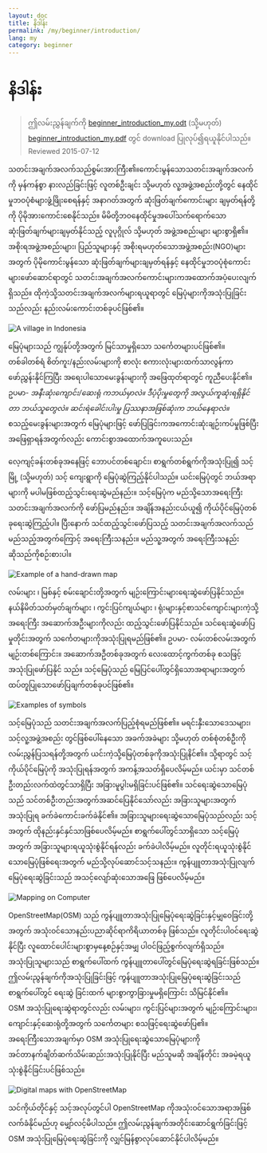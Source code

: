 ```yaml
---
layout: doc
title: နိဒါန်း
permalink: /my/beginner/introduction/
lang: my
category: beginner
---
```


နိဒါန်း
============

> ဤလမ်းညွှန်ချက်ကို [beginner_introduction_my.odt](/files/beginner_introduction_my.odt)   (သို့မဟုတ်) [beginner_introduction_my.pdf](/files/beginner_introduction_my.pdf) တွင် download ပြုလုပ်၍ရယူနိုင်ပါသည်။  
> Reviewed 2015-07-12  

သတင်းအချက်အလက်သည်စွမ်းအားကြီး၏။ကောင်းမွန်သောသတင်းအချက်အလက်ကို မှန်ကန်စွာ
နားလည်ခြင်းဖြင့် လူတစ်ဦးချင်း သို့မဟုတ် လူ့အဖွဲ့အစည်းတို့တွင် နေထိုင်မှုဘဝပုံစံများဖွံ့ဖြိုးစေရန်နှင့်
အနာဂတ်အတွက် ဆုံးဖြတ်ချက်ကောင်းများ ချမှတ်ရန်တို့ကို ပိုမိုအားကောင်းစေနိုင်သည်။ 
မိမိတို့ဘဝနေထိုင်မှုအပေါ်သက်ရောက်သော ဆုံးဖြတ်ချက်များချမှတ်နိုင်သည့် လူပုဂ္ဂိုလ် သို့မဟုတ် အဖွဲ့အစည်းများ များစွာရှိ၏။
အစိုးရအဖွဲ့အစည်းများ၊ ပြည်သူများနှင့် အစိုးရမဟုတ်သောအဖွဲ့အစည်း(NGO)များအတွက် ပိုမိုကောင်းမွန်သော
ဆုံးဖြတ်ချက်များချမှတ်ရန်နှင့် နေထိုင်မှုဘဝပုံစုံကောင်းများဖော်ဆောင်ရာတွင် သတင်းအချက်အလက်ကောင်းများကအထောက်အပံ့ပေးလျက်ရှိသည်။
ထိုကဲ့သို့သတင်းအချက်အလက်များရယူရာတွင် မြေပုံများကိုအသုံးပြုခြင်းသည်လည်း နည်းလမ်းကောင်းတစ်ခုပင်ဖြစ်၏။ 

![A village in Indonesia][]

မြေပုံများသည် ကျွန်ုပ်တို့အတွက် မြင်သာမှုရှိသော သင်္ကေတများပင်ဖြစ်၏။ တစ်ခါတစ်ရံ 
စိတ်ကူး/နည်းလမ်းများကို  စာလုံး စကားလုံးများထက်သာလွန်ကာ ဖော်ညွှန်းနိုင်ကြပြီး
အရေးပါသောမေးခွန်းများကို အဖြေထုတ်ရာတွင် ကူညီပေးနိုင်၏။ ဥပမာ- *အနီးဆုံးကျောင်း/ဆေးရုံ ကဘယ်မှာလဲ။ 
ဒီပံ့ပိုးမှုတွေကို အလွယ်ကူဆုံးရရှိနိုင်တာ ဘယ်သူတွေလဲ။ ဆင်းရဲခေါင်းပါးမှု ပြဿနာအဖြစ်ဆုံးက ဘယ်နေရာလဲ။*  
စသည့်မေးခွန်းများအတွက် မြေပုံများဖြင့် ဖော်ပြခြင်းကအကောင်းဆုံးချဉ်းကပ်မှုဖြစ်ပြီး 
အဖြေရှာရန်အတွက်လည်း ကောင်းစွာအထောက်အကူပေးသည်။ 

လေ့ကျင့်ခန်းတစ်ခုအနေဖြင့် ဘောပင်တစ်ချောင်း၊ စာရွက်တစ်ရွက်ကိုအသုံးပြု၍ သင့်မြို့ (သို့မဟုတ်) သင့် ကျေးရွာကို မြေပုံဆွဲကြည့်နိုင်ပါသည်။ ယင်းမြေပုံတွင် ဘယ်အရာများကို 
မပါမဖြစ်ထည့်သွင်းရေးဆွဲမည်နည်း။ သင့်မြေပုံက မည်သို့သောအရေးကြီး
သတင်းအချက်အလက်ကို ဖော်ပြမည်နည်း။ အချိန်အနည်းငယ်ယူ၍ ကိုယ်ပိုင်မြေပုံတစ်ခုရေးဆွဲကြည့်ပါ။ 
ပြီးနောက် သင်ထည့်သွင်းဖော်ပြသည့် သတင်းအချက်အလက်သည် မည်သည့်အတွက်ကြောင့် အရေးကြီးသနည်း။ 
မည်သူ့အတွက် အရေးကြီးသနည်း ဆိုသည်ကိုစဉ်းစားပါ။

![Example of a hand-drawn map][]

လမ်းများ ၊ မြစ်နှင့် စမ်းချောင်းတို့အတွက် 
မျဉ်းကြောင်းများရေးဆွဲဖော်ပြနိုင်သည်။ 
နယ်နိမိတ်သတ်မှတ်ချက်များ ၊ ကွင်းပြင်ကျယ်များ ၊ ရုံးများနှင့်စာသင်ကျောင်းများကဲ့သို့ အရေးကြီး အဆောက်အဦးများကိုလည်း ထည့်သွင်းဖော်ပြနိုင်သည်။
သင်ရေးဆွဲဖော်ပြမှုတိုင်းအတွက် သင်္ကေတများကိုအသုံးပြုရမည်ဖြစ်၏။ ဥပမာ- လမ်းတစ်လမ်းအတွက် မျဉ်းတစ်ကြောင်း။ အဆောက်အဦတစ်ခုအတွက် လေးထောင့်ကွက်တစ်ခု စသဖြင့် အသုံးပြုဖော်ပြနိုင် သည်။
သင့်မြေပုံသည် မြေပြင်ပေါ်တွင်ရှိသောအရာများအတွက် 
ထပ်တူပြုသောဖော်ပြချက်တစ်ခုပင်ဖြစ်၏။

![Examples of symbols][]

သင့်မြေပုံသည် သတင်းအချက်အလက်ပြည့်စုံရမည်ဖြစ်၏။ 
မရင်းနှီးသောဒေသများ၊ သင့်လူ့အဖွဲ့အစည်း တွင်ဖြစ်ပေါ်နေသော အခက်အခဲများ သို့မဟုတ် တစ်စုံတစ်ဦးကိုလမ်းညွှန်ပြသရန်တို့အတွက် ယင်းကဲ့သို့မြေပုံတစ်ခုကိုအသုံးပြုနိင်၏။ 
သို့ရာတွင် သင့်ကိုယ်ပိုင်မြေပုံကို အသုံးပြုရန်အတွက် အကန့်အသတ်ရှိပေလိမ့်မည်။
ယင်းမှာ သင်တစ်ဦးတည်းလက်ထဲတွင်သာရှိပြီး အခြားမူပွါးမရှိခြင်းပင်ဖြစ်၏။ 
သင်ရေးဆွဲသောမြေပုံသည် သင်တစ်ဦးတည်းအတွက်အဆင်ပြေနိုင်သော်လည်း အခြားသူများအတွက် အသုံးပြုရ ခက်ခဲကောင်းခက်ခဲနိုင်၏။ 
အခြားသူများရေးဆွဲသောမြေပုံသည်လည်း သင့်အတွက် ထိုနည်းနှင်နှင်သာဖြစ်ပေလိမ့်မည်။ 
စာရွက်ပေါ်တွင်သာရှိသော သင့်မြေပုံအတွက် အခြားသူများရယူသုံးစွဲနိုင်ရန်လည်း ခက်ခဲပါလိမ့်မည်။ 
လူတိုင်းရယူသုံးစွဲနိုင်သောမြေပုံဖြစ်ရေးအတွက် မည်သို့လုပ်ဆောင်သင့်သနည်း။ 
ကွန်ပျူတာအသုံးပြုလျက် မြေပုံရေးဆွဲခြင်းသည် အသင့်လျော်ဆုံးသောအဖြေ ဖြစ်ပေလိမ့်မည်။ 

![Mapping on Computer][]

OpenStreetMap(OSM) သည် ကွန်ပျူတာအသုံးပြုမြေပုံရေးဆွဲခြင်းနှင့်မျှဝေခြင်းတို့အတွက် အသုံးဝင်သောနည်းပညာဆိုင်ရာကိရိယာတစ်ခု ဖြစ်သည်။ 
လူတိုင်းပါဝင်ရေးဆွဲနိုင်ပြီး လူထောင်ပေါင်းများစွာမှနေ့စဉ်နှင့်အမျှ ပါဝင်ဖြည့်စွက်လျက်ရှိသည်။  
အသုံးပြုသူများသည် စာရွက်ပေါ်ထက် ကွန်ပျူတာပေါ်တွင်မြေပုံရေးဆွဲရခြင်းဖြစ်သည်။  
ဤလမ်းညွန်ချက်ကိုအသုံးပြုခြင်းဖြင့် ကွန်ပျူတာအသုံးပြုမြေပုံရေးဆွဲခြင်းသည် စာရွက်ပေါ်တွင် ရေးဆွဲ ခြင်းထက် များစွာကွာခြားမှုမရှိကြောင်း သိမြင်နိုင်၏။  
OSM အသုံးပြုရေးဆွဲရာတွင်လည်း လမ်းများ၊ ကွင်းပြင်များအတွက် မျဉ်းကြောင်းများ၊ 
ကျောင်းနှင့်ဆေးရုံတို့အတွက် သင်္ကေတများ စသဖြင့်ရေးဆွဲဖော်ပြ၏။  
အရေးကြီးသောအချက်မှာ OSM အသုံးပြုရေးဆွဲသောမြေပုံများကို  
အင်တာနက်ချိတ်ဆက်သိမ်းဆည်းအသုံးပြုနိုင်ပြီး မည်သူမဆို အချိန်တိုင်း အခမဲ့ရယူသုံးစွဲနိုင်ခြင်းပင်ဖြစ်သည်။

![Digital maps with OpenStreetMap][]

သင်ကိုယ်တိုင်နှင့် သင့်အလုပ်တွင်ပါ OpenStreetMap ကိုအသုံးဝင်သောအရာအဖြစ် လက်ခံနိုင်မည်ဟု မျှော်လင့်မိပါသည်။ 
ဤလမ်းညွန်ချက်အတိုင်းဆောင်ရွက်ခြင်းဖြင့် OSM
 အသုံးပြုမြေပုံရေးဆွဲခြင်းကို လျှင်မြန်စွာလုပ်ဆောင်နိုင်ပါလိမ့်မည်။


[A village in Indonesia]: /images/beginner/village-in-indonesia.png
[Example of a hand-drawn map]: /images/beginner/hand-drawn-map.png
[Examples of symbols]: /images/beginner/examples-of-symbols.png
[Mapping on Computer]: /images/beginner/mapping-on-computer.png
[Digital maps with OpenStreetMap]: /images/beginner/digital-maps-with-osm.png